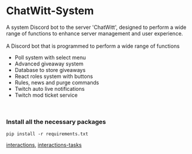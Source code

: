 # ChatWitt-System
A system Discord bot to the server 'ChatWitt', designed to perform a wide range of functions to enhance server management and user experience.
<br/><br/>
A Discord bot that is programmed to perform a wide range of functions

- Poll system with select menu
- Advanced giveaway system
- Database to store giveaways
- React roles system with buttons
- Rules, news and purge commands
- Twitch auto live notifications
- Twitch mod ticket service

<br/>

### Install all the necessary packages
```
pip install -r requirements.txt
```
[interactions](https://github.com/interactions-py/interactions.py), [interactions-tasks](https://github.com/Catalyst4222/interactions-tasks)
